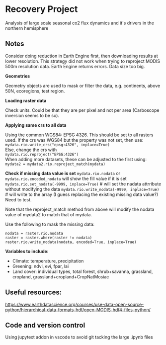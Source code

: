 # Recovery Project

Analysis of large scale seasonal co2 flux dynamics and it's drivers in the northern hemisphere

## Notes

Consider doing reduction in Earth Engine first, then downloading results at lower resolution.
This strategy did not work when trying to reproject MODIS 500m resolution data. Earth Engine returns errors. Data size too big.

**Geometries** 

Geometry objects are used to mask or filter the data, e.g. continents, above 50N, ecoregions, test region.

**Loading raster data**

Check units. Could be that they are per pixel and not per area (Carboscope inversion seems to be so).

**Applying same crs to all data**

Using the common WGS84: EPSG 4326. This should be set to all rasters used. If the crs was WGS84 but the property was not set, then use:  
`mydata.rio.write_crs("epsg:4326", inplace=True)`  
Else, change the crs with   
`mydata.rio.reproject("EPSG:4326")`  
When adding more datasets, these can be adjusted to the first using:  
`mydata2 = mydata2.rio.reproject_match(mydata)`  

**Check if missing data value is set**
`mydata.rio.nodata` or `mydata.rio.encoded_nodata` will show the fill value if it is set
`mydata.rio.set_nodata(-9999, inplace=True)` # will set the nadata attrribute without modifying the data
`mydata.rio.write_nodata(-9999, inplace=True)` # will write to the array (I guess replacing the existing missing data value?) Need to test.

Note that the reproject_match method from above will modify the nodata value of mydata2 to match that of mydata.  

Use the following to mask the missing data:  
```
nodata = raster.rio.nodata
raster = raster.where(raster != nodata)
raster.rio.write_nodata(nodata, encoded=True, inplace=True)
```

**Variables to include:**

- Climate: temperature, precipitation
- Greening: ndvi, evi, fpar, lai
- Land cover: individual types, total forest, shrub+savanna, grassland, cropland, grassland+cropland+CropNatMosiac  

## Useful resources:

https://www.earthdatascience.org/courses/use-data-open-source-python/hierarchical-data-formats-hdf/open-MODIS-hdf4-files-python/


## Code and version control
Using jupytext addon in vscode to avoid git tacking the large .ipynb files
